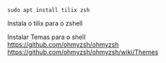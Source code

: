 ```
sudo apt install tilix zsh
```
Instala o tilix para o zshell

Instalar Temas para o shell<br/>
https://github.com/ohmyzsh/ohmyzsh<br/>
https://github.com/ohmyzsh/ohmyzsh/wiki/Themes

